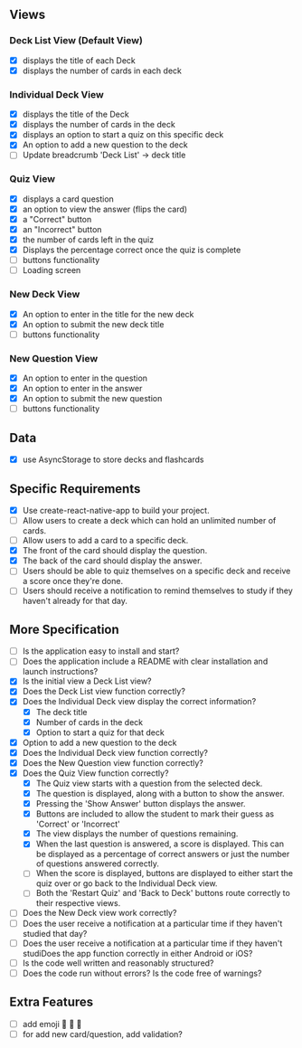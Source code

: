 ## Views

### Deck List View (Default View)

- [x] displays the title of each Deck
- [x] displays the number of cards in each deck

### Individual Deck View

- [x] displays the title of the Deck
- [x] displays the number of cards in the deck
- [x] displays an option to start a quiz on this specific deck
- [x] An option to add a new question to the deck
- [ ] Update breadcrumb 'Deck List' -> deck title

### Quiz View

- [x] displays a card question
- [x] an option to view the answer (flips the card)
- [x] a "Correct" button
- [x] an "Incorrect" button
- [x] the number of cards left in the quiz
- [x] Displays the percentage correct once the quiz is complete
- [ ] buttons functionality
- [ ] Loading screen

### New Deck View

- [x] An option to enter in the title for the new deck
- [x] An option to submit the new deck title
- [ ] buttons functionality

### New Question View

- [x] An option to enter in the question
- [x] An option to enter in the answer
- [x] An option to submit the new question
- [ ] buttons functionality

## Data

- [x] use AsyncStorage to store decks and flashcards

## Specific Requirements

- [x] Use create-react-native-app to build your project.
- [ ] Allow users to create a deck which can hold an unlimited number of cards.
- [ ] Allow users to add a card to a specific deck.
- [x] The front of the card should display the question.
- [x] The back of the card should display the answer.
- [ ] Users should be able to quiz themselves on a specific deck and receive a score once they're done.
- [ ] Users should receive a notification to remind themselves to study if they haven't already for that day.

## More Specification

- [ ] Is the application easy to install and start?
- [ ] Does the application include a README with clear installation and launch instructions?
- [x] Is the initial view a Deck List view?
- [x] Does the Deck List view function correctly?
- [x] Does the Individual Deck view display the correct information?
  - [x] The deck title
  - [x] Number of cards in the deck
  - [x] Option to start a quiz for that deck
- [x] Option to add a new question to the deck
- [x] Does the Individual Deck view function correctly?
- [x] Does the New Question view function correctly?
- [x] Does the Quiz View function correctly?
  - [x] The Quiz view starts with a question from the selected deck.
  - [x] The question is displayed, along with a button to show the answer.
  - [x] Pressing the 'Show Answer' button displays the answer.
  - [x] Buttons are included to allow the student to mark their guess as 'Correct' or 'Incorrect'
  - [x] The view displays the number of questions remaining.
  - [x] When the last question is answered, a score is displayed. This can be displayed as a percentage of correct answers or just the number of questions answered correctly.
  - [ ] When the score is displayed, buttons are displayed to either start the quiz over or go back to the Individual Deck view.
  - [ ] Both the 'Restart Quiz' and 'Back to Deck' buttons route correctly to their respective views.
- [ ] Does the New Deck view work correctly?
- [ ] Does the user receive a notification at a particular time if they haven't studied that day?
- [ ] Does the user receive a notification at a particular time if they haven't studiDoes the app function correctly in either Android or iOS?
- [ ] Is the code well written and reasonably structured?
- [ ] Does the code run without errors? Is the code free of warnings?

## Extra Features

- [ ] add emoji 🤩 🤩 🤩
- [ ] for add new card/question, add validation?
